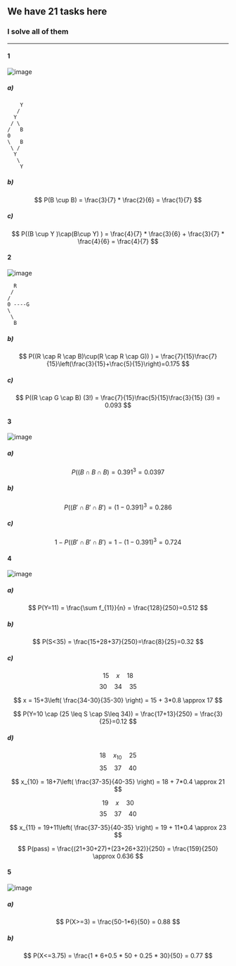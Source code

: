 ## We have 21 tasks here
### I solve all of them

---
#### 1
![image](https://github.com/user-attachments/assets/97287ffc-95c7-4dcd-8491-3d8a1917065f)

##### a)
```
    Y
   /
  Y
 / \
/   B
0   
\   B
 \ /
  Y
   \
    Y
```
##### b)
$$
P(B \cup B) = \frac{3}{7} * \frac{2}{6} = \frac{1}{7}
$$
##### c)
$$
P((B \cup Y )\cap(B\cup Y) ) = \frac{4}{7} * \frac{3}{6} + \frac{3}{7} * \frac{4}{6} = \frac{4}{7}
$$
#### 2
![image](https://github.com/user-attachments/assets/bb0be0fc-484b-4042-9a41-598d9b341f75)

```
  R
 / 
/   
0 ----G  
\  
 \ 
  B
```
##### b)
$$
P((R \cap R \cap B)\cup(R \cap R \cap G)) ) = \frac{7}{15}\frac{7}{15}\left(\frac{3}{15}+\frac{5}{15}\right)=0.175
$$
##### c)
$$
P((R \cap G \cap B) (3!) = \frac{7}{15}\frac{5}{15}\frac{3}{15} (3!) = 0.093
$$
#### 3
![image](https://github.com/user-attachments/assets/e794c4b6-f542-4099-a3a6-0318651e030d)

##### a)
$$
P((B \cap B \cap B) = 0.391^{3}  = 0.0397
$$
##### b)
$$
P((B' \cap B' \cap B') = (1-0.391)^{3}  = 0.286
$$
##### c)
$$
1-P((B' \cap B' \cap B') = 1- (1-0.391)^{3}  = 0.724
$$
#### 4
![image](https://github.com/user-attachments/assets/32f247d5-cf74-43b7-9ddc-c0c71f9ab9f4)


##### a)
$$
P(Y=11) = \frac{\sum f_{11}}{n} = \frac{128}{250}=0.512
$$
##### b)
$$
P(S<35) = \frac{15+28+37}{250}=\frac{8}{25}=0.32
$$
##### c)
$$
15 \quad x \quad 18
$$
$$
30 \quad 34 \quad 35
$$

$$
x = 15+3\left( \frac{34-30}{35-30} \right) = 15 + 3*0.8 \approx 17
$$

$$
P(Y=10 \cap (25 \leq S \cap S\leq 34)) = \frac{17+13}{250} = \frac{3}{25}=0.12
$$

##### d)
$$
18 \quad x_{10} \quad 25
$$
$$
35 \quad 37 \quad 40
$$

$$
x_{10} = 18+7\left( \frac{37-35}{40-35} \right) = 18 + 7*0.4 \approx 21
$$

$$
19 \quad x \quad 30
$$
$$
35 \quad 37 \quad 40
$$

$$
x_{11} = 19+11\left( \frac{37-35}{40-35} \right) = 19 + 11*0.4 \approx 23
$$

$$
P(pass) = \frac{(21+30+27)+(23+26+32)}{250} = \frac{159}{250} \approx 0.636
$$

#### 5
![image](https://github.com/user-attachments/assets/f594ebf5-3528-482d-b906-751a9cb566a1)

##### a) 
$$
P(X>=3) = \frac{50-1*6}{50} = 0.88
$$
##### b)

$$
P(X<=3.75) = \frac{1 * 6+0.5 * 50 + 0.25 * 30}{50} = 0.77
$$

